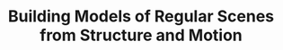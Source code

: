 ---
title: "Building Models of Regular Scenes from Structure and Motion"
year: 2006
pdf_url: "http://www.robots.ox.ac.uk/~phst/Papers/2006/BMVC/ObjectGrouping.pdf"
category: "vision"
author_list: "Anton van den Hengel, Anthony Dick, Thorsten Thorm&#228;hlen, Ben Ward, Philip H.S. Torr"
grant: "NULL"
pub_in: "In Proceedings British Machine Vision Conference"
---